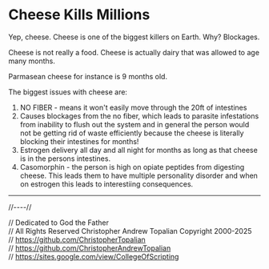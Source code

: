 # Cheese Kills Millions
Yep, cheese. Cheese is one of the biggest killers on Earth. Why? Blockages.

Cheese is not really a food. Cheese is actually dairy that was allowed to age many months. 

Parmasean cheese for instance is 9 months old.

The biggest issues with cheese are:
1. NO FIBER - means it won't easily move through the 20ft of intestines
2. Causes blockages from the no fiber, which leads to parasite infestations from inability to flush out the system and in general the person would not be getting rid of waste efficiently because the cheese is literally blocking their intestines for months!
3. Estrogen delivery all day and all night for months as long as that cheese is in the persons intestines.
4. Casomorphin - the person is high on opiate peptides from digesting cheese. This leads them to have multiple personality disorder and when on estrogen this leads to interestiing consequences.

---

//----//

// Dedicated to God the Father  
// All Rights Reserved Christopher Andrew Topalian Copyright 2000-2025  
// https://github.com/ChristopherTopalian  
// https://github.com/ChristopherAndrewTopalian  
// https://sites.google.com/view/CollegeOfScripting

